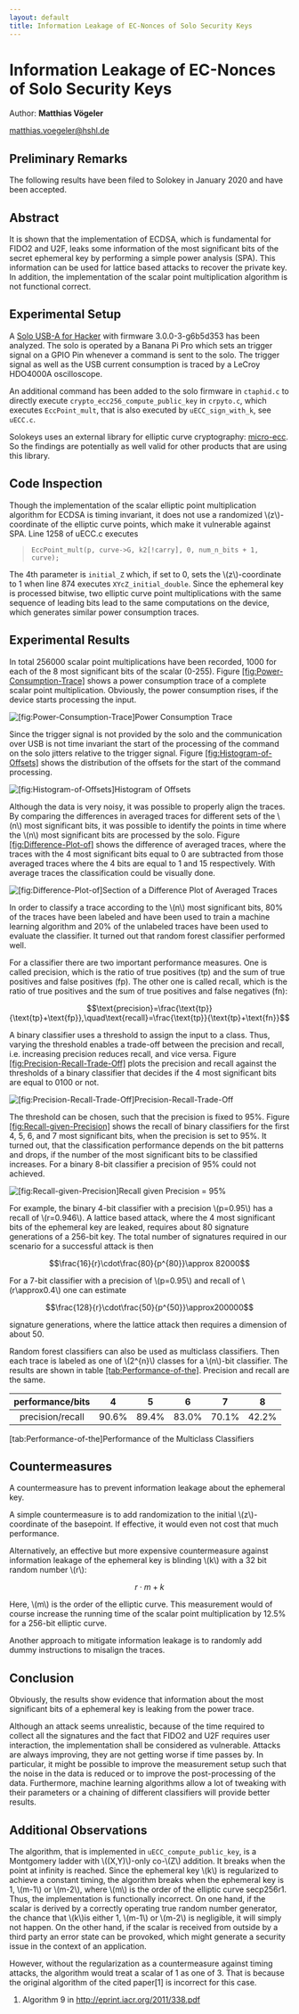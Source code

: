 ```yaml
---
layout: default
title: Information Leakage of EC-Nonces of Solo Security Keys
---
```


# Information Leakage of EC-Nonces of Solo Security Keys

Author: **Matthias Vögeler**

matthias.voegeler@hshl.de

## Preliminary Remarks
The following results have been filed to Solokey in January 2020 and have been accepted.

## Abstract
It is shown that the implementation of ECDSA, which is fundamental for FIDO2 and U2F, leaks some information of the most significant bits of the secret ephemeral key by performing a simple power analysis (SPA). This information can be used for lattice based attacks to recover the private key. In addition, the implementation of the scalar point multiplication algorithm is not functional correct.

## Experimental Setup

A [Solo USB-A for Hacker](https://solokeys.com/products/solo-hacker) with firmware 3.0.0-3-g6b5d353 has been analyzed. The solo is operated by a Banana Pi Pro which sets an trigger signal on a GPIO Pin whenever a command is sent to the solo. The trigger signal as well as the USB current consumption is traced by a LeCroy HDO4000A oscilloscope.

An additional command has been added to the solo firmware in `ctaphid.c` to directly execute `crypto_ecc256_compute_public_key` in `crpyto.c`, which executes `EccPoint_mult`, that is also executed by `uECC_sign_with_k`, see `uECC.c`.

Solokeys uses an external library for elliptic curve cryptography: [micro-ecc](https://github.com/kmackay/micro-ecc). So the findings are potentially as well valid for other products that are using this library.

## Code Inspection

Though the implementation of the scalar elliptic point multiplication algorithm for ECDSA is timing invariant, it does not use a randomized \\(z\\)-coordinate of the elliptic curve points, which make it vulnerable against SPA. Line 1258 of uECC.c executes

> `EccPoint_mult(p, curve->G, k2[!carry], 0, num_n_bits + 1, curve);`

The 4th parameter is `initial_Z` which, if set to 0, sets the \\(z\\)-coordinate to 1 when line 874 executes `XYcZ_initial_double`. Since the ephemeral key is processed bitwise, two elliptic curve point multiplications with the same sequence of leading bits lead to the same computations on the device, which generates similar power consumption traces.

## Experimental Results

In total 256000 scalar point multiplications have been recorded, 1000 for each of the 8 most significant bits of the scalar (0-255). Figure [\[fig:Power-Consumption-Trace\]](#fig:Power-Consumption-Trace) shows a power consumption trace of a complete scalar point multiplication. Obviously, the power consumption rises, if the device starts processing the input.

![<span id="fig:Power-Consumption-Trace" label="fig:Power-Consumption-Trace">\[fig:Power-Consumption-Trace\]</span>Power Consumption Trace](figures/powertrace.png)

Since the trigger signal is not provided by the solo and the communication over USB is not time invariant the start of the processing of the command on the solo jitters relative to the trigger signal. Figure [\[fig:Histogram-of-Offsets\]](#fig:Histogram-of-Offsets) shows the distribution of the offsets for the start of the command processing.

![<span id="fig:Histogram-of-Offsets" label="fig:Histogram-of-Offsets">\[fig:Histogram-of-Offsets\]</span>Histogram of Offsets](figures/jitter_histogram.png)

Although the data is very noisy, it was possible to properly align the traces. By comparing the differences in averaged traces for different sets of the \\(n\\) most significant bits, it was possible to identify the points in time where the \\(n\\) most significant bits are processed by the solo. Figure [\[fig:Difference-Plot-of\]](#fig:Difference-Plot-of) shows the difference of averaged traces, where the traces with the 4 most significant bits equal to 0 are subtracted from those averaged traces where the 4 bits are equal to 1 and 15 respectively. With average traces the classification could be visually done.

![<span id="fig:Difference-Plot-of" label="fig:Difference-Plot-of">\[fig:Difference-Plot-of\]</span>Section of a Difference Plot of Averaged Traces](figures/average_difference_nibble.png)

In order to classify a trace according to the \\(n\\) most significant bits, 80% of the traces have been labeled and have been used to train a machine learning algorithm and 20% of the unlabeled traces have been used to evaluate the classifier. It turned out that random forest classifier performed well.

For a classifier there are two important performance measures. One is called precision, which is the ratio of true positives (tp) and the sum of true positives and false positives (fp). The other one is called recall, which is the ratio of true positives and the sum of true positives and false negatives (fn):

$$\text{precision}=\frac{\text{tp}}{\text{tp}+\text{fp}},\quad\text{recall}=\frac{\text{tp}}{\text{tp}+\text{fn}}$$

A binary classifier uses a threshold to assign the input to a class. Thus, varying the threshold enables a trade-off between the precision and recall, i.e. increasing precision reduces recall, and vice versa. Figure [\[fig:Precision-Recall-Trade-Off\]](#fig:Precision-Recall-Trade-Off) plots the precision and recall against the thresholds of a binary classifier that decides if the 4 most significant bits are equal to 0100 or not.

![<span id="fig:Precision-Recall-Trade-Off" label="fig:Precision-Recall-Trade-Off">\[fig:Precision-Recall-Trade-Off\]</span>Precision-Recall-Trade-Off](figures/prescicion-recall-4Bit-04.png)

The threshold can be chosen, such that the precision is fixed to 95%. Figure [\[fig:Recall-given-Precision\]](#fig:Recall-given-Precision) shows the recall of binary classifiers for the first 4, 5, 6, and 7 most significant bits, when the precision is set to 95%. It turned out, that the classification performance depends on the bit patterns and drops, if the number of the most significant bits to be classified increases. For a binary 8-bit classifier a precision of 95% could not achieved.

![<span id="fig:Recall-given-Precision" label="fig:Recall-given-Precision">\[fig:Recall-given-Precision\]</span>Recall given Precision = 95%](figures/recall_given_precision.png)

For example, the binary 4-bit classifier with a precision \\(p=0.95\\) has a recall of \\(r=0.946\\). A lattice based attack, where the 4 most significant bits of the ephemeral key are leaked, requires about 80 signature generations of a 256-bit key. The total number of signatures required in our scenario for a successful attack is then

$$\frac{16}{r}\cdot\frac{80}{p^{80}}\approx 82000$$

For a 7-bit classifier with a precision of \\(p=0.95\\) and recall of \\(r\approx0.4\\) one can estimate

$$\frac{128}{r}\cdot\frac{50}{p^{50}}\approx200000$$

signature generations, where the lattice attack then requires a dimension of about 50.

Random forest classifiers can also be used as multiclass classifiers. Then each trace is labeled as one of \\(2^{n}\\) classes for a \\(n\\)-bit classifier. The results are shown in table [\[tab:Performance-of-the\]](#tab:Performance-of-the). Precision and recall are the same.

| performance/bits |   4   |   5   |   6   |   7   |   8   |
| :--------------: | :---: | :---: | :---: | :---: | :---: |
| precision/recall | 90.6% | 89.4% | 83.0% | 70.1% | 42.2% |

<span id="tab:Performance-of-the" label="tab:Performance-of-the">\[tab:Performance-of-the\]</span>Performance of the Multiclass Classifiers

## Countermeasures

A countermeasure has to prevent information leakage about the ephemeral key.

A simple countermeasure is to add randomization to the initial \\(z\\)-coordinate of the basepoint. If effective, it would even not cost that much performance.

Alternatively, an effective but more expensive countermeasure against information leakage of the ephemeral key is blinding \\(k\\) with a 32 bit random number \\(r\\):

$$r\cdot m+k$$

Here, \\(m\\) is the order of the elliptic curve. This measurement would of course increase the running time of the scalar point multiplication by 12.5% for a 256-bit elliptic curve.

Another approach to mitigate information leakage is to randomly add dummy instructions to misalign the traces.

## Conclusion

Obviously, the results show evidence that information about the most significant bits of a ephemeral key is leaking from the power trace.

Although an attack seems unrealistic, because of the time required to collect all the signatures and the fact that FIDO2 and U2F requires user interaction, the implementation shall be considered as vulnerable. Attacks are always improving, they are not getting worse if time passes by. In particular, it might be possible to improve the measurement setup such that the noise in the data is reduced or to improve the post-processing of the data. Furthermore, machine learning algorithms allow a lot of tweaking with their parameters or a chaining of different classifiers will provide better results.

## Additional Observations

The algorithm, that is implemented in `uECC_compute_public_key`, is a Montgomery ladder with \\((X,Y)\\)-only co-\\(Z\\) addition. It breaks when the point at infinity is reached. Since the ephemeral key \\(k\\) is regularized to achieve a constant timing, the algorithm breaks when the ephemeral key is 1, \\(m-1\\) or \\(m-2\\), where \\(m\\) is the order of the elliptic curve secp256r1. Thus, the implementation is functionally incorrect. On one hand, if the scalar is derived by a correctly operating true random number generator, the chance that \\(k\\)is either 1, \\(m-1\\) or \\(m-2\\) is negligible, it will simply not happen. On the other hand, if the scalar is received from outside by a third party an error state can be provoked, which might generate a security issue in the context of an application.

However, without the regularization as a countermeasure against timing attacks, the algorithm would treat a scalar of 1 as one of 3. That is because the original algorithm of the cited paper\[1\] is incorrect for this case.

1.  Algorithm 9 in http://eprint.iacr.org/2011/338.pdf
